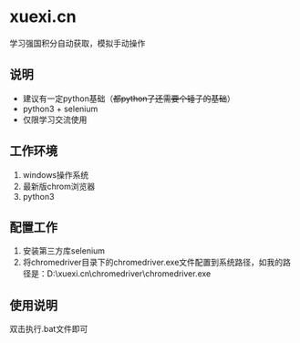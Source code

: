 # xuexi.cn

学习强国积分自动获取，模拟手动操作

## 说明

- 建议有一定python基础（~~都python了还需要个锤子的基础~~）
- python3 + selenium
- 仅限学习交流使用

## 工作环境

1. windows操作系统
2. 最新版chrom浏览器
3. python3

## 配置工作

1. 安装第三方库selenium
2. 将chromedriver目录下的chromedriver.exe文件配置到系统路径，如我的路径是：D:\\xuexi.cn\chromedriver\chromedriver.exe

## 使用说明

双击执行.bat文件即可





